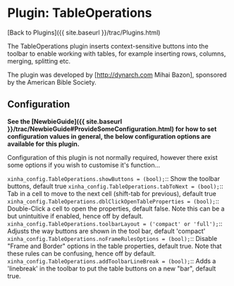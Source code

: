 # Plugin: TableOperations

[Back to Plugins]({{ site.baseurl }}/trac/Plugins.html)

The TableOperations plugin inserts context-sensitive buttons into the toolbar to enable working with tables, for example inserting rows, columns, merging, splitting etc.

The plugin was developed by [http://dynarch.com Mihai Bazon], sponsored by the American Bible Society.

## Configuration

**See the [NewbieGuide]({{ site.baseurl }}/trac/NewbieGuide#ProvideSomeConfiguration.html) for how to set configuration values in general, the below configuration options are available for this plugin.**

Configuration of this plugin is not normally required, however there exist some options if you wish to customise it's function...

   
  `xinha_config.TableOperations.showButtons = (bool);`::
    Show the toolbar buttons, default true
  `xinha_config.TableOperations.tabToNext = (bool);`::
    Tab in a cell to move to the next cell (shift-tab for previous), default true
  `xinha_config.TableOperations.dblClickOpenTableProperties = (bool);`::
    Double-Click a cell to open the properties, default false.  Note this can be a but unintuitive if enabled, hence off by default.
  `xinha_config.TableOperations.toolbarLayout = ('compact' or 'full');`::
    Adjusts the way buttons are shown in the tool bar, default 'compact'
  `xinha_config.TableOperations.noFrameRulesOptions = (bool);`::
    Disable "Frame and Border" options in the table properties, default true.  Note that these rules can be confusing, hence off by default.
  `xinha_config.TableOperations.addToolbarLineBreak = (bool);`::
    Adds a 'linebreak' in the toolbar to put the table buttons on a new "bar", default true.

